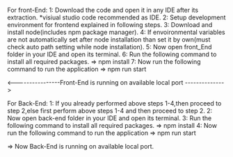 For front-End:
  1: Download the code and open it in any IDE after its extraction. *visiual studio code recommended as IDE.
  2: Setup development environment for frontend explained in following steps.
  3: Download and install node(includes npm package manager).
  4: If envoironmental variables are not automatically set after node installation than set it by own(must check auto path setting while node installation).
  5: Now open front_End folder in your IDE and open its terminal.
  6: Run the following command to install all required packages.
  => npm install
  7: Now run the following command to run the application
  => npm run start

<----------------Front-End is running on available local port -------------->

For Back-End:
  1: If you already performed above steps 1-4,then proceed to step 2,else first perform above steps 1-4 and then proceed to step 2.
  2: Now open back-end folder in your IDE and open its terminal.
  3: Run the following command to install all required packages.
  => npm install
  4: Now run the following command to run the application
  => npm run start
  
  => Now Back-End is running on available local port.
